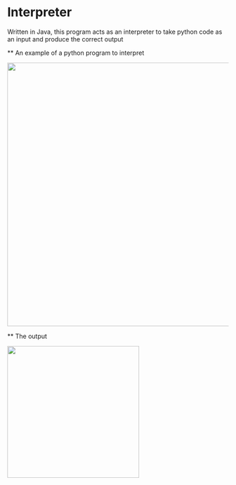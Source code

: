 # Interpreter
Written in Java, this program acts as an interpreter to take python code as an input and produce the correct output

** An example of a python program to interpret 

<a href="url"><img src="https://github.com/rimanov/Interpreter/blob/main/resources/python.png" align="center"  width="600" ></a>


** The output

<a href="url"><img src="https://github.com/rimanov/Interpreter/blob/main/resources/result.png" align="center" height="300" width="300" ></a>
